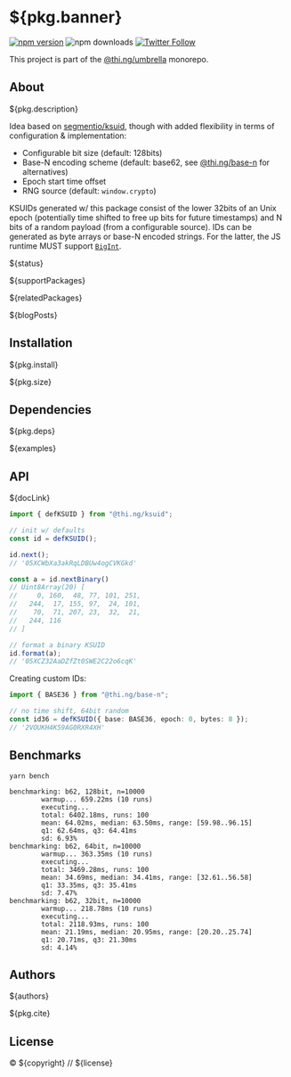 # ${pkg.banner}

[![npm version](https://img.shields.io/npm/v/${pkg.name}.svg)](https://www.npmjs.com/package/${pkg.name})
![npm downloads](https://img.shields.io/npm/dm/${pkg.name}.svg)
[![Twitter Follow](https://img.shields.io/twitter/follow/thing_umbrella.svg?style=flat-square&label=twitter)](https://twitter.com/thing_umbrella)

This project is part of the
[@thi.ng/umbrella](https://github.com/thi-ng/umbrella/) monorepo.

<!-- TOC -->

## About

${pkg.description}

Idea based on [segmentio/ksuid](https://github.com/segmentio/ksuid), though with
added flexibility in terms of configuration & implementation:

- Configurable bit size (default: 128bits)
- Base-N encoding scheme (default: base62, see
  [@thi.ng/base-n](https://github.com/thi-ng/umbrella/tree/develop/packages/base-n)
  for alternatives)
- Epoch start time offset
- RNG source (default: `window.crypto`)

KSUIDs generated w/ this package consist of the lower 32bits of an Unix epoch
(potentially time shifted to free up bits for future timestamps) and N bits of a
random payload (from a configurable source). IDs can be generated as byte arrays
or base-N encoded strings. For the latter, the JS runtime MUST support
[`BigInt`](https://developer.mozilla.org/en-US/docs/Web/JavaScript/Reference/Global_Objects/BigInt).


${status}

${supportPackages}

${relatedPackages}

${blogPosts}

## Installation

${pkg.install}

${pkg.size}

## Dependencies

${pkg.deps}

${examples}

## API

${docLink}

```ts
import { defKSUID } from "@thi.ng/ksuid";

// init w/ defaults
const id = defKSUID();

id.next();
// '05XCWbXa3akRqLDBUw4ogCVKGkd'

const a = id.nextBinary()
// Uint8Array(20) [
//     0, 160,  48, 77, 101, 251,
//   244,  17, 155, 97,  24, 101,
//    70,  71, 207, 23,  32,  21,
//   244, 116
// ]

// format a binary KSUID
id.format(a);
// '05XCZ32AaDZfZt0SWE2C22o6cqK'
```

Creating custom IDs:

```ts
import { BASE36 } from "@thi.ng/base-n";

// no time shift, 64bit random
const id36 = defKSUID({ base: BASE36, epoch: 0, bytes: 8 });
// '2VOUKH4K59AG0RXR4XH'
```

## Benchmarks

```text
yarn bench

benchmarking: b62, 128bit, n=10000
        warmup... 659.22ms (10 runs)
        executing...
        total: 6402.18ms, runs: 100
        mean: 64.02ms, median: 63.50ms, range: [59.98..96.15]
        q1: 62.64ms, q3: 64.41ms
        sd: 6.93%
benchmarking: b62, 64bit, n=10000
        warmup... 363.35ms (10 runs)
        executing...
        total: 3469.28ms, runs: 100
        mean: 34.69ms, median: 34.41ms, range: [32.61..56.58]
        q1: 33.35ms, q3: 35.41ms
        sd: 7.47%
benchmarking: b62, 32bit, n=10000
        warmup... 218.78ms (10 runs)
        executing...
        total: 2118.93ms, runs: 100
        mean: 21.19ms, median: 20.95ms, range: [20.20..25.74]
        q1: 20.71ms, q3: 21.30ms
        sd: 4.14%
```

## Authors

${authors}

${pkg.cite}

## License

&copy; ${copyright} // ${license}
